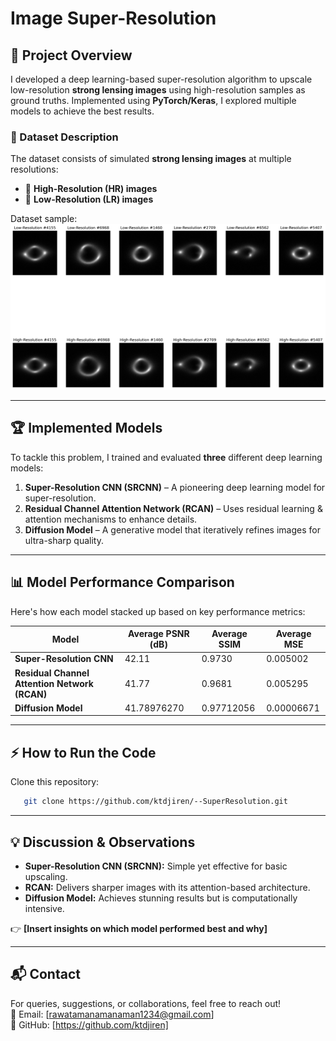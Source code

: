 # Image Super-Resolution

## 🚀 Project Overview
I developed a deep learning-based super-resolution algorithm to upscale low-resolution **strong lensing images** using high-resolution samples as ground truths. Implemented using **PyTorch/Keras**, I explored multiple models to achieve the best results.

### 📂 Dataset Description
The dataset consists of simulated **strong lensing images** at multiple resolutions:
- 🔹 **High-Resolution (HR) images**
- 🔹 **Low-Resolution (LR) images**

Dataset sample: ![Dataset Sample](https://raw.githubusercontent.com/ktdjiren/--SuperResolution/main/sample_images.png)

---
## 🏆 Implemented Models
To tackle this problem, I trained and evaluated **three** different deep learning models:
1. **Super-Resolution CNN (SRCNN)** – A pioneering deep learning model for super-resolution.
2. **Residual Channel Attention Network (RCAN)** – Uses residual learning & attention mechanisms to enhance details.
3. **Diffusion Model** – A generative model that iteratively refines images for ultra-sharp quality.

---
## 📊 Model Performance Comparison
Here's how each model stacked up based on key performance metrics:

| Model                              | Average PSNR (dB) | Average SSIM | Average MSE |
|------------------------------------|-------------------|-------------|-------------|
| **Super-Resolution CNN**           | 42.11          | 0.9730      | 0.005002      |
| **Residual Channel Attention Network (RCAN)** | 41.77 | 0.9681      | 0.005295      |
| **Diffusion Model**                 | 41.78976270            | 0.97712056      | 0.00006671      |

---
## ⚡ How to Run the Code
Clone this repository:
```bash
   git clone https://github.com/ktdjiren/--SuperResolution.git
```

---
## 💡 Discussion & Observations
- **Super-Resolution CNN (SRCNN):** Simple yet effective for basic upscaling.
- **RCAN:** Delivers sharper images with its attention-based architecture.
- **Diffusion Model:** Achieves stunning results but is computationally intensive.

👉 **[Insert insights on which model performed best and why]**

---
## 📬 Contact
For queries, suggestions, or collaborations, feel free to reach out!  
📧 Email: [rawatamanamanaman1234@gmail.com]  
🔗 GitHub: [https://github.com/ktdjiren]

